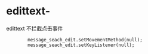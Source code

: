 # edittext-
edittext 不拦截点击事件

            message_seach_edit.setMovementMethod(null);
            message_seach_edit.setKeyListener(null);
